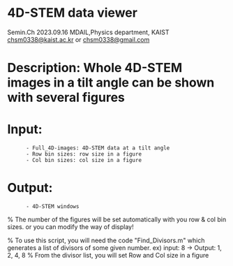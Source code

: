 # 4D-STEM data viewer

Semin.Ch
2023.09.16
MDAIL,Physics department, KAIST
chsm0338@kaist.ac.kr or chsm0338@gmail.com

# Description: Whole 4D-STEM images in a tilt angle can be shown with several figures

# Input:  
          - Full_4D-images: 4D-STEM data at a tilt angle
          - Row bin sizes: row size in a figure
          - Col bin sizes: col size in a figure

# Output:
          - 4D-STEM windows

% The number of the figures will be set automatically with you row & col bin sizes. or you can modify the way of display!

% To use this script, you will need the code "Find_Divisors.m" which generates a list of divisors of some given number. ex) input: 8 -> Output: 1, 2, 4, 8
% From the divisor list, you will set Row and Col size in a figure
